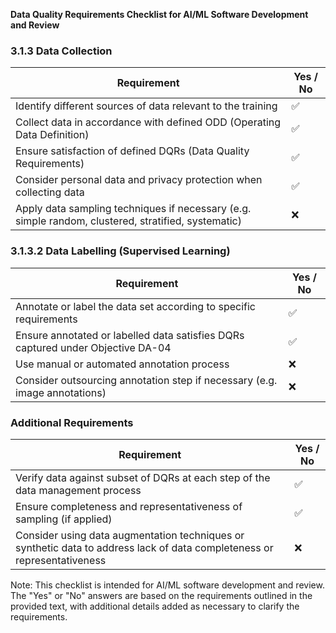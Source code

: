**Data Quality Requirements Checklist for AI/ML Software Development and Review**

### 3.1.3 Data Collection

| Requirement | Yes / No |
| --- | --- |
| Identify different sources of data relevant to the training | ✅ |
| Collect data in accordance with defined ODD (Operating Data Definition) | ✅ |
| Ensure satisfaction of defined DQRs (Data Quality Requirements) | ✅ |
| Consider personal data and privacy protection when collecting data | ✅ |
| Apply data sampling techniques if necessary (e.g. simple random, clustered, stratified, systematic) | ❌ |

### 3.1.3.2 Data Labelling (Supervised Learning)

| Requirement | Yes / No |
| --- | --- |
| Annotate or label the data set according to specific requirements | ✅ |
| Ensure annotated or labelled data satisfies DQRs captured under Objective DA-04 | ✅ |
| Use manual or automated annotation process | ❌ |
| Consider outsourcing annotation step if necessary (e.g. image annotations) | ❌ |

### Additional Requirements

| Requirement | Yes / No |
| --- | --- |
| Verify data against subset of DQRs at each step of the data management process | ✅ |
| Ensure completeness and representativeness of sampling (if applied) | ✅ |
| Consider using data augmentation techniques or synthetic data to address lack of data completeness or representativeness | ❌ |

Note: This checklist is intended for AI/ML software development and review. The "Yes" or "No" answers are based on the requirements outlined in the provided text, with additional details added as necessary to clarify the requirements.